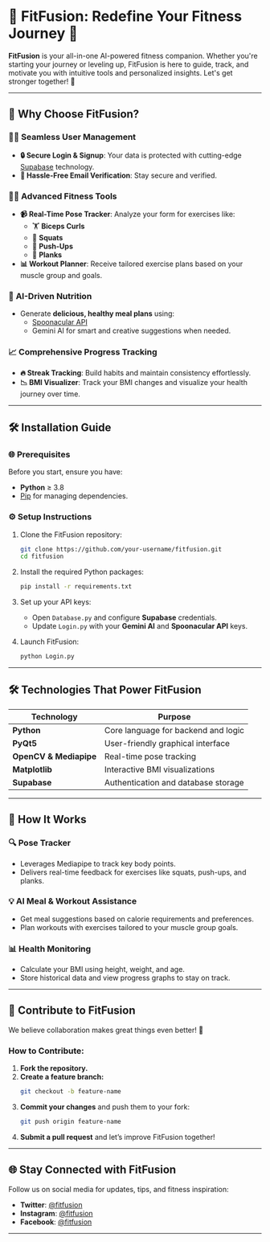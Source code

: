 # 🌟 **FitFusion: Redefine Your Fitness Journey** 🌟  

**FitFusion** is your all-in-one AI-powered fitness companion. Whether you're starting your journey or leveling up, FitFusion is here to guide, track, and motivate you with intuitive tools and personalized insights. Let's get stronger together! 💪  

---
   
## 🚀 **Why Choose FitFusion?**  

### 🧑‍💻 **Seamless User Management**
- **🔒 Secure Login & Signup**: Your data is protected with cutting-edge [Supabase](https://supabase.com) technology.  
- **📧 Hassle-Free Email Verification**: Stay secure and verified.  

### 🏋️‍♂️ **Advanced Fitness Tools**
- **📹 Real-Time Pose Tracker**: Analyze your form for exercises like:  
  - 🏋️ **Biceps Curls**  
  - 🧎 **Squats**  
  - 🤸 **Push-Ups**  
  - 🪷 **Planks**  
- **📊 Workout Planner**: Receive tailored exercise plans based on your muscle group and goals.  

### 🥗 **AI-Driven Nutrition**
- Generate **delicious, healthy meal plans** using:  
  - [Spoonacular API](https://spoonacular.com/food-api)  
  - Gemini AI for smart and creative suggestions when needed.  

### 📈 **Comprehensive Progress Tracking**
- **🔥 Streak Tracking**: Build habits and maintain consistency effortlessly.  
- **📉 BMI Visualizer**: Track your BMI changes and visualize your health journey over time.  

---
## 🛠 **Installation Guide**  

### 🌐 Prerequisites  
Before you start, ensure you have:  
- **Python** ≥ 3.8  
- [Pip](https://pip.pypa.io/en/stable/installation/) for managing dependencies.  

### ⚙️ Setup Instructions  
1. Clone the FitFusion repository:  
   ```bash
   git clone https://github.com/your-username/fitfusion.git
   cd fitfusion
   ```  

2. Install the required Python packages:  
   ```bash
   pip install -r requirements.txt
   ```  

3. Set up your API keys:  
   - Open `Database.py` and configure **Supabase** credentials.  
   - Update `Login.py` with your **Gemini AI** and **Spoonacular API** keys.  

4. Launch FitFusion:  
   ```bash
   python Login.py
   ```  

---

## 🛠 **Technologies That Power FitFusion**  

| **Technology**       | **Purpose**                          |  
|-----------------------|--------------------------------------|  
| **Python**            | Core language for backend and logic |  
| **PyQt5**             | User-friendly graphical interface   |  
| **OpenCV & Mediapipe**| Real-time pose tracking             |  
| **Matplotlib**        | Interactive BMI visualizations      |  
| **Supabase**          | Authentication and database storage |  

---

## 🌟 **How It Works**  

### 🔍 **Pose Tracker**
- Leverages Mediapipe to track key body points.  
- Delivers real-time feedback for exercises like squats, push-ups, and planks.  

### 💡 **AI Meal & Workout Assistance**
- Get meal suggestions based on calorie requirements and preferences.  
- Plan workouts with exercises tailored to your muscle group goals.  

### 📊 **Health Monitoring**
- Calculate your BMI using height, weight, and age.  
- Store historical data and view progress graphs to stay on track.  

---

## 🤝 **Contribute to FitFusion**  

We believe collaboration makes great things even better! 💖  

### How to Contribute:  
1. **Fork the repository.**  
2. **Create a feature branch:**  
   ```bash
   git checkout -b feature-name
   ```  
3. **Commit your changes** and push them to your fork:  
   ```bash
   git push origin feature-name
   ```  
4. **Submit a pull request** and let’s improve FitFusion together!  

---

## 🌐 **Stay Connected with FitFusion**  

Follow us on social media for updates, tips, and fitness inspiration:  
- **Twitter**: [@fitfusion](https://twitter.com/fitfusion)  
- **Instagram**: [@fitfusion](https://instagram.com/fitfusion)  
- **Facebook**: [@fitfusion](https://facebook.com/fitfusion)  

---
